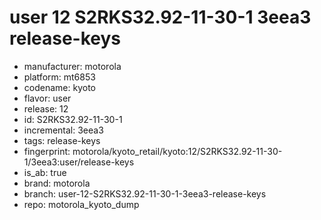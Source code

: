 # user 12 S2RKS32.92-11-30-1 3eea3 release-keys
- manufacturer: motorola
- platform: mt6853
- codename: kyoto
- flavor: user
- release: 12
- id: S2RKS32.92-11-30-1
- incremental: 3eea3
- tags: release-keys
- fingerprint: motorola/kyoto_retail/kyoto:12/S2RKS32.92-11-30-1/3eea3:user/release-keys
- is_ab: true
- brand: motorola
- branch: user-12-S2RKS32.92-11-30-1-3eea3-release-keys
- repo: motorola_kyoto_dump
